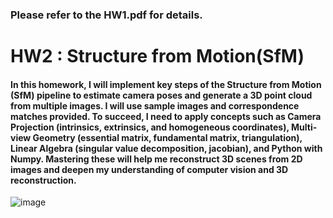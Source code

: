 ### Please refer to the HW1.pdf for details.

# **HW2 :  Structure from Motion(SfM)**  

  #### In this homework, I will implement key steps of the Structure from Motion (SfM) pipeline to estimate camera poses and generate a 3D point cloud from multiple images. I will use sample images and correspondence matches provided. To succeed, I need to apply concepts such as Camera Projection (intrinsics, extrinsics, and homogeneous coordinates), Multi-view Geometry (essential matrix, fundamental matrix, triangulation), Linear Algebra (singular value decomposition, jacobian), and Python with Numpy. Mastering these will help me reconstruct 3D scenes from 2D images and deepen my understanding of computer vision and 3D reconstruction.

![image](https://github.com/user-attachments/assets/6a169850-5dd1-4c49-8037-6356b52d0941)

